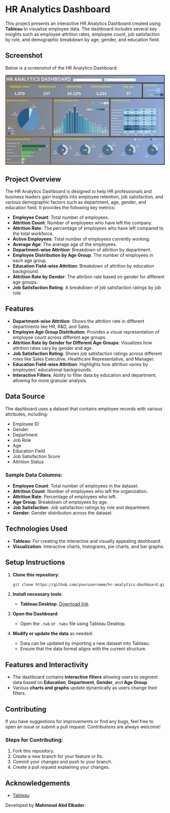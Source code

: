 
# HR Analytics Dashboard

This project presents an interactive HR Analytics Dashboard created using **Tableau** to visualize employee data. The dashboard includes several key insights such as employee attrition rates, employee count, job satisfaction by role, and demographic breakdown by age, gender, and education field.

## Screenshot

Below is a screenshot of the HR Analytics Dashboard:

![HR Analytics Dashboard](https://github.com/MahmoudAbdElkader25/Data-Analysis/blob/main/Tableau%20%5BProjects%5D/HR%20Analytics%20Dashboard/Screens/HR%20Dashboard.jpg?raw=true)

## Project Overview

The HR Analytics Dashboard is designed to help HR professionals and business leaders gain insights into employee retention, job satisfaction, and various demographic factors such as department, age, gender, and education field. It provides the following key metrics:

- **Employee Count**: Total number of employees.
- **Attrition Count**: Number of employees who have left the company.
- **Attrition Rate**: The percentage of employees who have left compared to the total workforce.
- **Active Employees**: Total number of employees currently working.
- **Average Age**: The average age of the employees.
- **Department-wise Attrition**: Breakdown of attrition by department.
- **Employee Distribution by Age Group**: The number of employees in each age group.
- **Education Field-wise Attrition**: Breakdown of attrition by education background.
- **Attrition Rate by Gender**: The attrition rate based on gender for different age groups.
- **Job Satisfaction Rating**: A breakdown of job satisfaction ratings by job role.

## Features

- **Department-wise Attrition**: Shows the attrition rate in different departments like HR, R&D, and Sales.
- **Employee Age Group Distribution**: Provides a visual representation of employee count across different age groups.
- **Attrition Rate by Gender for Different Age Groups**: Visualizes how attrition rates vary by gender and age.
- **Job Satisfaction Rating**: Shows job satisfaction ratings across different roles like Sales Executive, Healthcare Representative, and Manager.
- **Education Field-wise Attrition**: Highlights how attrition varies by employees’ educational backgrounds.
- **Interactive Filters**: Ability to filter data by education and department, allowing for more granular analysis.

## Data Source

The dashboard uses a dataset that contains employee records with various attributes, including:

- Employee ID
- Gender
- Department
- Job Role
- Age
- Education Field
- Job Satisfaction Score
- Attrition Status

### Sample Data Columns:
- **Employee Count**: Total number of employees in the dataset.
- **Attrition Count**: Number of employees who left the organization.
- **Attrition Rate**: Percentage of employees who left.
- **Age Group**: Breakdown of employees by age.
- **Job Satisfaction**: Job satisfaction ratings by role and department.
- **Gender**: Gender distribution across the dataset.

## Technologies Used

- **Tableau**: For creating the interactive and visually appealing dashboard.
- **Visualization**: Interactive charts, histograms, pie charts, and bar graphs.

## Setup Instructions

1. **Clone this repository**:

   ```bash
   git clone https://github.com/yourusername/hr-analytics-dashboard.git
   ```

2. **Install necessary tools**:
   - **Tableau Desktop**: [Download link](https://www.tableau.com/products/desktop)

3. **Open the Dashboard**:
   - Open the `.twb` or `.twbx` file using Tableau Desktop.

4. **Modify or update the data** as needed:
   - Data can be updated by importing a new dataset into Tableau.
   - Ensure that the data format aligns with the current structure.

## Features and Interactivity

- The dashboard contains **interactive filters** allowing users to segment data based on **Education**, **Department**, **Gender**, and **Age Group**.
- Various **charts and graphs** update dynamically as users change their filters.
  
## Contributing

If you have suggestions for improvements or find any bugs, feel free to open an issue or submit a pull request. Contributions are always welcome!

### Steps for Contributing:
1. Fork this repository.
2. Create a new branch for your feature or fix.
3. Commit your changes and push to your branch.
4. Create a pull request explaining your changes.

## Acknowledgements

- [Tableau](https://www.tableau.com/)
  
Developed by **Mahmoud Abd Elkader**.
